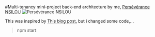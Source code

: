 #Multi-tenancy mini-project back-end architecture
by me, [Persévérance NSILOU](https://www.twitter.com/nsiloubp)
![Persévérance NSILOU]("https://avatars.githubusercontent.com/u/71090230?s=96&v=4")

This was inspired by [This blog post](https://medium.com/@rajamanii/connecting-multiple-database-in-nodejs-with-mongodb-and-mongoose-d88574fcd5a3), but i changed some code,...


>npm start